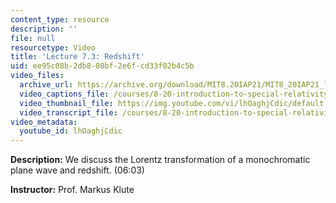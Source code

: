 ```yaml
---
content_type: resource
description: ''
file: null
resourcetype: Video
title: 'Lecture 7.3: Redshift'
uid: ee95c08b-2db8-08bf-2e6f-cd33f02b4c5b
video_files:
  archive_url: https://archive.org/download/MIT8.20IAP21/MIT8_20IAP21_lec07-3_300k.mp4
  video_captions_file: /courses/8-20-introduction-to-special-relativity-january-iap-2021/07e2616a347a56db9c1706149a010939_lhOaghjCdic.vtt
  video_thumbnail_file: https://img.youtube.com/vi/lhOaghjCdic/default.jpg
  video_transcript_file: /courses/8-20-introduction-to-special-relativity-january-iap-2021/1803e5d6bc2a4efcee454366dc510b3a_lhOaghjCdic.pdf
video_metadata:
  youtube_id: lhOaghjCdic
---
```


**Description:** We discuss the Lorentz transformation of a monochromatic plane wave and redshift. (06:03)

**Instructor:** Prof. Markus Klute